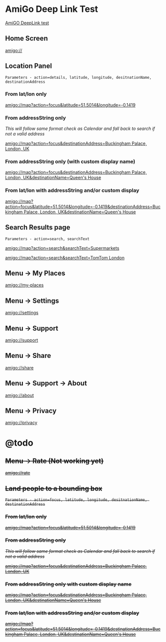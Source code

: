 # AmiGo Deep Link Test
[AmiGO DeepLink test](amigo-deeplinks.md)
## Home Screen
  [amigo://](amigo://)
## Location Panel

`Parameters - action=details, latitude, longitude, desitnationName, destinationAddress`

### From lat/lon only

[amigo://map?action=focus&latitude=51.5014&longitude=-0.1419](amigo://map?action=focus&latitude=51.5014&longitude=-0.1419)

### From addressString only

*This will follow same format check as Calendar and fall back to search if not a valid address*

[amigo://map?action=focus&destinationAddress=Buckingham Palace, London, UK](amigo://map?action=focus&destinationAddress=Buckingham%20Palace%2C%20London%2C%20UK)

### From addressString only (with custom display name)

[amigo://map?action=focus&destinationAddress=Buckingham Palace, London, UK&destinationName=Queen's House](amigo://map?action=focus&destinationAddress=Buckingham%20Palace%2C%20London%2C%20UK&destinationName=Queen%27s%20House)

### From lat/lon with addressString and/or custom display

[amigo://map?action=focus&latitude=51.5014&longitude=-0.1419&destinationAddress=Buckingham Palace, London, UK&destinationName=Queen's House](amigo://map?action=focus&latitude=51.5014&longitude=-0.1419&destinationAddress=Buckingham%20Palace%2C%20London%2C%20UK&destinationName=Queen%27s%20House)

## Search Results page

`Parameters - action=search, searchText`

[amigo://map?action=search&searchText=Supermarkets](amigo://map?action=search&searchText=Supermarkets)

[amigo://map?action=search&searchText=TomTom London](amigo://map?action=search&searchText=TomTom%20London)

## Menu → My Places

[amigo://my-places](amigo://my-places)

## Menu → Settings

[amigo://settings](amigo://settings)

## Menu → Support

[amigo://support](amigo://support)

## Menu → Share

[amigo://share](amigo://share)

## Menu → Support → About

[amigo://about](amigo://about)

## Menu → Privacy

[amigo://privacy](amigo://privacy)

# @todo
<del>

## Menu → Rate (Not working yet)

[amigo://rate](amigo://rate)

## Land people to a bounding box

`Parameters - action=focus, latitude, longitude, desitnationName, destinationAddress`

### From lat/lon only

[amigo://map?action=focus&latitude=51.5014&longitude=-0.1419](amigo://map?action=focus&latitude=51.5014&longitude=-0.1419)

### From addressString only

*This will follow same format check as Calendar and fall back to search if not a valid address*

[amigo://map?action=focus&destinationAddress=Buckingham Palace, London, UK](amigo://map?action=focus&destinationAddress=Buckingham%20Palace%2C%20London%2C%20UK)

### From addressString only with custom display name

[amigo://map?action=focus&destinationAddress=Buckingham Palace, London, UK&destinationName=Queen's House](amigo://map?action=focus&destinationAddress=Buckingham%20Palace%2C%20London%2C%20UK&destinationName=Queen%27s%20House)

### From lat/lon with addressString and/or custom display

[amigo://map?action=focus&latitude=51.5014&longitude=-0.1419&destinationAddress=Buckingham Palace, London, UK&destinationName=Queen's House](amigo://map?action=focus&latitude=51.5014&longitude=-0.1419&destinationAddress=Buckingham%20Palace%2C%20London%2C%20UK&destinationName=Queen%27s%20House)
<del>
